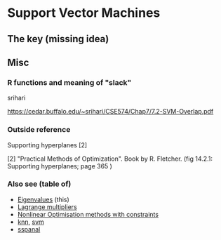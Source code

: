 # Support Vector Machines


## The key (missing idea)

## Misc
### R functions and meaning of "slack"

srihari

https://cedar.buffalo.edu/~srihari/CSE574/Chap7/7.2-SVM-Overlap.pdf

### Outside reference

Supporting hyperplanes [2]

[2] "Practical Methods of Optimization". Book by R. Fletcher. (fig 14.2.1: Supporting hyperplanes; page 365 )


### Also see (table of)
* [Eigenvalues](eigenvalues.md) (this)
* [Lagrange multipliers](./lagrange-multipliers.md)
* [Nonlinear Optimisation methods with constraints](./nlo.md)
* [knn](./knn.md), [svm](./svm.md)
* [sspanal](https://github.com/sohale/sspanel/blob/master/m1/links-panel.md)
